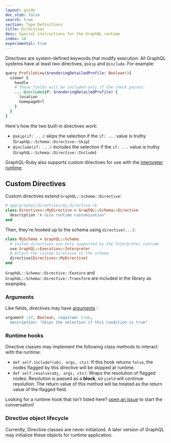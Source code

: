 ```yaml
---
layout: guide
doc_stub: false
search: true
section: Type Definitions
title: Directives
desc: Special instructions for the GraphQL runtime
index: 10
experimental: true
---
```



Directives are system-defined keywords that modify execution. All GraphQL systems have at least _two_ directives, `@skip` and `@include`. For example:

```ruby
query ProfileView($renderingDetailedProfile: Boolean!){
  viewer {
    handle
    # These fields will be included only if the check passes:
    ... @include(if: $renderingDetailedProfile) {
      location
      homepageUrl
    }
  }
}
```

Here's how the two built-in directives work:

- `@skip(if: ...)` skips the selection if the `if: ...` value is truthy (`GraphQL::Schema::Directive::Skip`)
- `@include(if: ...)` includes the selection if the `if: ...` value is truthy (`GraphQL::Schema::Directive::Include`)

GraphQL-Ruby also supports custom directives for use with the [interpreter runtime](/queries/interpreter).

## Custom Directives

Custom directives extend `GraphQL::Schema::Directive`:

```ruby
# app/graphql/directives/my_directive.rb
class Directives::MyDirective < GraphQL::Schema::Directive
  description "A nice runtime customization"
end
```

Then, they're hooked up to the schema using `directive(...)`:

```ruby
class MySchema < GraphQL::Schema
  # Custom directives are only supported by the Interpreter runtime
  use GraphQL::Execution::Interpreter
  # Attach the custom directive to the schema
  directive(Directives::MyDirective)
end
```

`GraphQL::Schema::Directive::Feature` and `GraphQL::Schema::Directive::Transform` are included in the library as examples.

### Arguments

Like fields, directives may have [arguments](/fields/arguments) :

```ruby
argument :if, Boolean, required: true,
  description: "Skips the selection if this condition is true"
```

### Runtime hooks

Directive classes may implement the following class methods to interact with the runtime:

- `def self.include?(obj, args, ctx)`: If this hook returns `false`, the nodes flagged by this directive will be skipped at runtime.
- `def self.resolve(obj, args, ctx)`: Wraps the resolution of flagged nodes. Resolution is passed as a __block__, so `yield` will continue resolution. The return value of this method will be treated as the return value of the flagged field.

Looking for a runtime hook that isn't listed here? <a href='https://github.com/rmosolgo/graphql-ruby/issues/new?title="New directive hook: @something"&body= "<!-- Describe how the directive would be used and then how you might implement it --> "'>open an issue</a> to start the conversation!

### Directive object lifecycle

Currently, Directive classes are never initialized. A later version of GraphQL may initialize these objects for runtime application.
